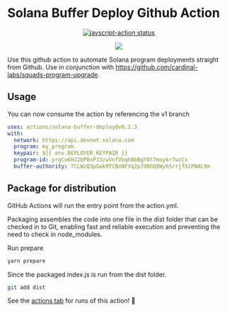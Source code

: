 # Solana Buffer Deploy Github Action

<p align="center">
  <a href="https://github.com/actions/javascript-action/actions"><img alt="javscript-action status" src="https://github.com/actions/javascript-action/workflows/units-test/badge.svg"></a>
</p>

<div align="center">
    <img src="./assets/banner.png" />
</div>

Use this github action to automate Solana program deployments straight from Github. Use in conjunction with https://github.com/cardinal-labs/squads-program-upgrade.

## Usage

You can now consume the action by referencing the v1 branch

```yaml
uses: actions/solana-buffer-deploy@v0.1.3
with:
  network: https://api.devnet.solana.com
  program: my_program
  keypair: ${{ env.DEPLOYER_KEYPAIR }}
  program-id: prgCo6HJ2bP8xPJ3zwVnfVbqhBbBgY8t7moykr7wzCx
  buffer-authority: 7CLWzQ3pGwk9TCBnNFVq2p79NGQ8WyhSrrjfXiPN4L9m
```

## Package for distribution

GitHub Actions will run the entry point from the action.yml.

Packaging assembles the code into one file in the dist folder that can be checked in to Git, enabling fast and reliable execution and preventing the need to check in node_modules.

Run prepare

```bash
yarn prepare
```

Since the packaged index.js is run from the dist folder.

```bash
git add dist
```

See the [actions tab](https://github.com/actions/solana-buffer-deploy/actions) for runs of this action! :rocket:
